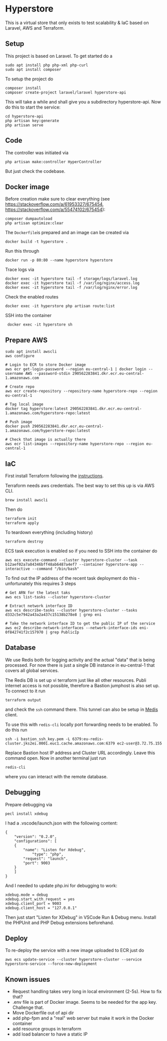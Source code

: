 # Hyperstore

This is a virtual store that only exists to test scalability & IaC based on Laravel, AWS and Terraform.

## Setup

This project is based on Laravel. To get started do a 

    sudo apt install php php-xml php-curl
    sudo apt install composer

To setup the project do

    composer install
    composer create-project laravel/laravel hyperstore-api

This will take a while and shall give you a subdirectory hyperstore-api. Now do this to start the service:

    cd hyperstore-api
    php artisan key:generate
    php artisan serve

## Code

The controller was initiated via

    php artisan make:controller HyperController

But just check the codebase.

## Docker image

Before creation make sure to clear everything (see https://stackoverflow.com/a/61953327/675454, https://stackoverflow.com/a/55474102/675454):

    composer dumpautoload
    php artisan optimize:clear

The `Dockerfile`is prepared and an image can be created via

    docker build -t hyperstore .

Run this through

    docker run -p 80:80 --name hyperstore hyperstore

Trace logs via

    docker exec -it hyperstore tail -f storage/logs/laravel.log
    docker exec -it hyperstore tail -f /var/log/nginx/access.log
    docker exec -it hyperstore tail -f /var/log/nginx/error.log

Check the enabled routes

    docker exec -it hyperstore php artisan route:list

SSH into the container

     docker exec -it hyperstore sh

## Prepare AWS

    sudo apt install awscli
    aws configure

    # Login to ECR to store Docker image
    aws ecr get-login-password --region eu-central-1 | docker login --username AWS --password-stdin 290562283841.dkr.ecr.eu-central-1.amazonaws.com

    # Create repo
    aws ecr create-repository --repository-name hyperstore-repo --region eu-central-1

    # Tag local image
    docker tag hyperstore:latest 290562283841.dkr.ecr.eu-central-1.amazonaws.com/hyperstore-repo:latest

    # Push image
    docker push 290562283841.dkr.ecr.eu-central-1.amazonaws.com/hyperstore-repo:latest

    # Check that image is actually there
    aws ecr list-images --repository-name hyperstore-repo --region eu-central-1

## IaC

First install Terraform following the [instructions](https://developer.hashicorp.com/terraform/tutorials/aws-get-started/install-cli). 

Terraform needs aws credentials. The best way to set this up is via AWS CLI.

    brew install awscli

Then do

    terraform init
    terraform apply

To teardown everything (including history)

    terraform destroy

ECS task execution is enabled so if you need to SSH into the container do

    aws ecs execute-command --cluster hyperstore-cluster --task b12aef02a7a84346bff48ab6487a4ef7 --container hyperstore-app --interactive --command "/bin/bash"

To find out the IP address of the recent task deployment do this - unfortunately this requires 3 steps

    # Get ARN for the latest taks
    aws ecs list-tasks --cluster hyperstore-cluster
    
    # Extract network interface ID
    aws ecs describe-tasks --cluster hyperstore-cluster --tasks d332c5e7942a43a2a437c15138b278e8 | grep eni
    
    # Take the network interface ID to get the public IP of the service
    aws ec2 describe-network-interfaces --network-interface-ids eni-0f842741f2c157970 | grep PublicIp

## Database

We use Redis both for logging activity and the actual "data" that is being processed. For now there is just a single DB instance in eu-central-1 that covers all global services.

The Redis DB is set up vi terraform just like all other resources. Publi internet access is not possible, therefore a Bastion jumphost is also set up. To connect to it run

    terraform output

and check the `ssh` command there. This tunnel can also be setup in [Medis](https://getmedis.com/) client.

To use this with `redis-cli` locally port forwarding needs to be enabled. To do this run

    ssh -i bastion_ssh_key.pem -L 6379:eu-redis-cluster.jks2ei.0001.euc1.cache.amazonaws.com:6379 ec2-user@3.72.75.155

Replace Bastion host IP address and Cluster URL accordingly. Leave this command open. Now in another terminal just run

    redis-cli

where you can interact with the remote database.

## Debugging

Prepare debugging via

    pecl install xdebug

I had a .vscode/launch.json with the following content:

    {
        "version": "0.2.0",
        "configurations": [
        {
            "name": "Listen for Xdebug",
                "type": "php",
            "request": "launch",
            "port": 9003
        }
        ]
    }

And I needed to update php.ini for debugging to work:

    xdebug.mode = debug
    xdebug.start_with_request = yes
    xdebug.client_port = 9003
    xdebug.client_host = "127.0.0.1"

Then just start "Listen for XDebug" in VSCode Run & Debug menu. Install the PHPUnit and PHP Debug extensions beforehand.

## Deploy

To re-deploy the service with a new image uploaded to ECR just do

    aws ecs update-service --cluster hyperstore-cluster --service hyperstore-service --force-new-deployment

## Known issues

- Request handling takes very long in local environment (2-5s). How to fix that?
- .env file is part of Docker image. Seems to be needed for the app key. Challenge that.
- Move Dockerfile out of api dir
- add php-fpm and a "real" web server but make it work in the Docker container
- add resource groups in terraform
- add load balancer to have a static IP
